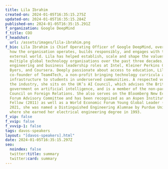 ```yaml
---
title: Lila Ibrahim
created-on: 2024-01-05T16:35:15.275Z
updated-on: 2024-01-05T16:35:15.284Z
published-on: 2024-01-05T16:35:15.291Z
f_organization: Google DeepMind
f_title: COO
f_headshot:
  url: /assets/images/lila-ibrahim.png
f_bio: Lila Ibrahim is Chief Operating Officer of Google DeepMind, overseeing
  how the organisation operates, builds responsibly, and engages with the
  external world. Lila has helped establish, scale and shape the values of
  multiple global technology organisations over the past three decades, through
  engineering and business leadership roles at Intel, Kleiner Perkins Caufield &
  Byers, and Coursera. Deeply passionate about access to education, Lila is also
  co-founder of Team4Tech, a non-profit bringing technology curricula and
  infrastructure to students in underserved communities. A respected voice of
  the industry, she sits on the UK’s AI Council, which advises the British
  government on artificial intelligence, and is a member of the non-partisan
  Council on Foreign Relations. She also serves on the Bloomberg New Economy
  Forum Advisory Committee and has been recognized as an Aspen Institute Crown
  Fellow (2011) as well as a World Economic Forum Young Global Leader (2007). In
  2021, she was named a Distinguished Engineering Alumnae by Purdue University,
  where she earned her electrical engineering degree in 1993.
f_vip: false
f_vvip: false
f_vvvip-1: false
tags: davos-speakers
layout: "[davos-speakers].html"
date: 2024-01-05T16:35:15.297Z
seo:
  noindex: false
  twitter:title: summary
  twitter:card: summary
---
```

